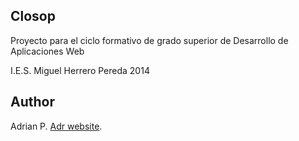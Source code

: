 ## Closop
Proyecto para el ciclo formativo de grado superior de
Desarrollo de Aplicaciones Web

I.E.S. Miguel Herrero Pereda 2014

## Author

Adrian P. [Adr website](http://arreat.es/).